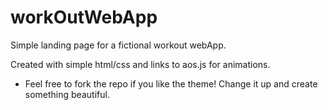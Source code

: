 # workOutWebApp

Simple landing page for a fictional workout webApp.

Created with simple html/css and links to aos.js for animations.

* Feel free to fork the repo if you like the theme! Change it up and create something beautiful.

